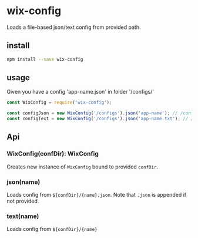 # wix-config

Loads a file-based json/text config from provided path.

## install

```bash
npm install --save wix-config
```

## usage

Given you have a config 'app-name.json' in folder '/configs/'

```js
const WixConfig = require('wix-config');

const configJson = new WixConfig('/configs').json('app-name'); // /configs/app-name.json
const configText = new WixConfig('/configs').json('app-name.txt'); // /configs/app-name.txt
```

## Api
### WixConfig(confDir): WixConfig
Creates new instance of `WixConfig` bound to provided `confDir`.

### json(name)
Loads config from `${confDir}/{name}.json`. Note that `.json` is appended if not provided.

### text(name)
Loads config from `${confDir}/{name}`